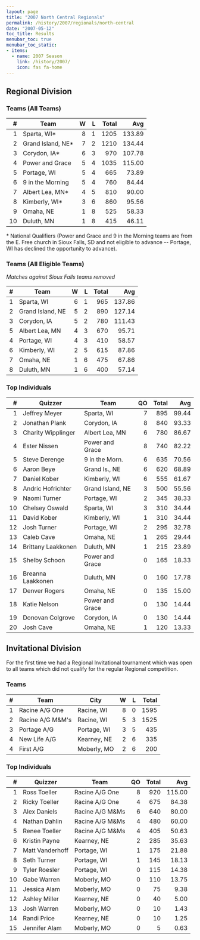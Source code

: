 ```yaml
---
layout: page
title: "2007 North Central Regionals"
permalink: /history/2007/regionals/north-central
date: "2007-05-12"
toc_title: Results
menubar_toc: true
menubar_toc_static:
- items:
  - name: 2007 Season
    link: /history/2007/
    icon: fas fa-home
---
```


## Regional Division

### Teams (All Teams)

|    # | Team              |    W |    L | Total |    Avg |
| ---: | ----------------- | ---: | ---: | ----: | -----: |
|    1 | Sparta, WI*       |    8 |    1 |  1205 | 133.89 |
|    2 | Grand Island, NE* |    7 |    2 |  1210 | 134.44 |
|    3 | Corydon, IA*      |    6 |    3 |   970 | 107.78 |
|    4 | Power and Grace   |    5 |    4 |  1035 | 115.00 |
|    5 | Portage, WI       |    5 |    4 |   665 |  73.89 |
|    6 | 9 in the Morning  |    5 |    4 |   760 |  84.44 |
|    7 | Albert Lea, MN*   |    4 |    5 |   810 |  90.00 |
|    8 | Kimberly, WI*     |    3 |    6 |   860 |  95.56 |
|    9 | Omaha, NE         |    1 |    8 |   525 |  58.33 |
|   10 | Duluth, MN        |    1 |    8 |   415 |  46.11 |

\* National Qualifiers (Power and Grace and 9 in the Morning teams are from the E. Free church in Sioux Falls, SD
and not eligible to advance -- Portage, WI has declined the opportunity to advance).

### Teams (All Eligible Teams)

*Matches against Sioux Falls teams removed*

|    # | Team             |    W |    L | Total |    Avg |
| ---: | ---------------- | ---: | ---: | ----: | -----: |
|    1 | Sparta, WI       |    6 |    1 |   965 | 137.86 |
|    2 | Grand Island, NE |    5 |    2 |   890 | 127.14 |
|    3 | Corydon, IA      |    5 |    2 |   780 | 111.43 |
|    5 | Albert Lea, MN   |    4 |    3 |   670 |  95.71 |
|    4 | Portage, WI      |    4 |    3 |   410 |  58.57 |
|    6 | Kimberly, WI     |    2 |    5 |   615 |  87.86 |
|    7 | Omaha, NE        |    1 |    6 |   475 |  67.86 |
|    8 | Duluth, MN       |    1 |    6 |   400 |  57.14 |

### Top Individuals

|    # | Quizzer            | Team             |   QO | Total |   Avg |
| ---: | ------------------ | ---------------- | ---: | ----: | ----: |
|    1 | Jeffrey Meyer      | Sparta, WI       |    7 |   895 | 99.44 |
|    2 | Jonathan Plank     | Corydon, IA      |    8 |   840 | 93.33 |
|    3 | Charity Wipplinger | Albert Lea, MN   |    6 |   780 | 86.67 |
|    4 | Ester Nissen       | Power and Grace  |    8 |   740 | 82.22 |
|    5 | Steve Derenge      | 9 in the Morn.   |    6 |   635 | 70.56 |
|    6 | Aaron Beye         | Grand Is., NE    |    6 |   620 | 68.89 |
|    7 | Daniel Kober       | Kimberly, WI     |    6 |   555 | 61.67 |
|    8 | Andric Hofrichter  | Grand Island, NE |    3 |   500 | 55.56 |
|    9 | Naomi Turner       | Portage, WI      |    2 |   345 | 38.33 |
|   10 | Chelsey Oswald     | Sparta, WI       |    3 |   310 | 34.44 |
|   11 | David Kober        | Kimberly, WI     |    1 |   310 | 34.44 |
|   12 | Josh Turner        | Portage, WI      |    2 |   295 | 32.78 |
|   13 | Caleb Cave         | Omaha, NE        |    1 |   265 | 29.44 |
|   14 | Brittany Laakkonen | Duluth, MN       |    1 |   215 | 23.89 |
|   15 | Shelby Schoon      | Power and Grace  |    0 |   165 | 18.33 |
|   16 | Breanna Laakkonen  | Duluth, MN       |    0 |   160 | 17.78 |
|   17 | Denver Rogers      | Omaha, NE        |    0 |   135 | 15.00 |
|   18 | Katie Nelson       | Power and Grace  |    0 |   130 | 14.44 |
|   19 | Donovan Colgrove   | Corydon, IA      |    0 |   130 | 14.44 |
|   20 | Josh Cave          | Omaha, NE        |    1 |   120 | 13.33 |

## Invitational Division

For the first time we had a Regional Invitational tournament which was open to all teams which did not qualify for the regular Regional competition.

### Teams

|    # | Team             | City        |    W |    L | Total |
| ---: | ---------------- | ----------- | ---: | ---: | ----: |
|    1 | Racine A/G One   | Racine, WI  |    8 |    0 |  1595 |
|    2 | Racine A/G M&M's | Racine, WI  |    5 |    3 |  1525 |
|    3 | Portage A/G      | Portage, WI |    3 |    5 |   435 |
|    4 | New Life A/G     | Kearney, NE |    2 |    6 |   335 |
|    4 | First A/G        | Moberly, MO |    2 |    6 |   200 |

### Top Individuals

|    # | Quizzer         | Team            |   QO | Total |    Avg |
| ---: | --------------- | --------------- | ---: | ----: | -----: |
|    1 | Ross Toeller    | Racine A/G One  |    8 |   920 | 115.00 |
|    2 | Ricky Toeller   | Racine A/G One  |    4 |   675 |  84.38 |
|    3 | Alex Daniels    | Racine A/G M&Ms |    6 |   640 |  80.00 |
|    4 | Nathan Dahlin   | Racine A/G M&Ms |    4 |   480 |  60.00 |
|    5 | Renee Toeller   | Racine A/G M&Ms |    4 |   405 |  50.63 |
|    6 | Kristin Payne   | Kearney, NE     |    2 |   285 |  35.63 |
|    7 | Matt Vanderhoff | Portage, WI     |    1 |   175 |  21.88 |
|    8 | Seth Turner     | Portage, WI     |    1 |   145 |  18.13 |
|    9 | Tyler Roesler   | Portage, WI     |    0 |   115 |  14.38 |
|   10 | Gabe Warren     | Moberly, MO     |    0 |   110 |  13.75 |
|   11 | Jessica Alam    | Moberly, MO     |    0 |    75 |   9.38 |
|   12 | Ashley Miller   | Kearney, NE     |    0 |    40 |   5.00 |
|   13 | Josh Warren     | Moberly, MO     |    0 |    10 |   1.43 |
|   14 | Randi Price     | Kearney, NE     |    0 |    10 |   1.25 |
|   15 | Jennifer Alam   | Moberly, MO     |    0 |     5 |   0.63 |
